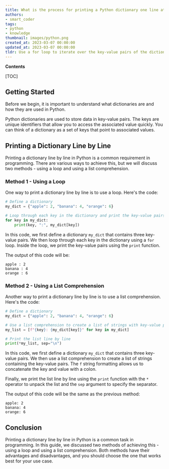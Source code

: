 ```yaml
---
title: What is the process for printing a Python dictionary one line at a time?
authors:
- smart_coder
tags:
- python
- knowledge
thumbnail: images/python.png
created_at: 2023-03-07 00:00:00
updated_at: 2023-03-07 00:00:00
tldr: Use a for loop to iterate over the key-value pairs of the dictionary and print each pair in a new line using f-string.
---
```


**Contents**

[TOC]

## Getting Started

Before we begin, it is important to understand what dictionaries are and how they are used in Python. 

Python dictionaries are used to store data in key-value pairs. The keys are unique identifiers that allow you to access the associated value quickly. You can think of a dictionary as a set of keys that point to associated values. 

## Printing a Dictionary Line by Line

Printing a dictionary line by line in Python is a common requirement in programming. There are various ways to achieve this, but we will discuss two methods - using a loop and using a list comprehension. 

### Method 1 - Using a Loop

One way to print a dictionary line by line is to use a loop. Here's the code:

```python
# Define a dictionary
my_dict = {"apple": 2, "banana": 4, "orange": 6}

# Loop through each key in the dictionary and print the key-value pairs
for key in my_dict:
    print(key, ":", my_dict[key])
```

In this code, we first define a dictionary `my_dict` that contains three key-value pairs. We then loop through each key in the dictionary using a `for` loop. Inside the loop, we print the key-value pairs using the `print` function. 

The output of this code will be:

```
apple : 2
banana : 4
orange : 6
```

### Method 2 - Using a List Comprehension

Another way to print a dictionary line by line is to use a list comprehension. Here's the code:

```python
# Define a dictionary
my_dict = {"apple": 2, "banana": 4, "orange": 6}

# Use a list comprehension to create a list of strings with key-value pairs
my_list = [f"{key}: {my_dict[key]}" for key in my_dict]

# Print the list line by line
print(*my_list, sep="\n")
```

In this code, we first define a dictionary `my_dict` that contains three key-value pairs. We then use a list comprehension to create a list of strings containing the key-value pairs. The `f` string formatting allows us to concatenate the key and value with a colon.

Finally, we print the list line by line using the `print` function with the `*` operator to unpack the list and the `sep` argument to specify the separator.

The output of this code will be the same as the previous method:

```
apple: 2
banana: 4
orange: 6
```

## Conclusion

Printing a dictionary line by line in Python is a common task in programming. In this guide, we discussed two methods of achieving this - using a loop and using a list comprehension. Both methods have their advantages and disadvantages, and you should choose the one that works best for your use case.
